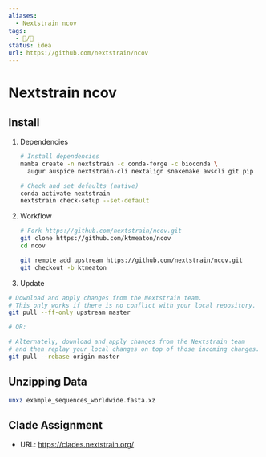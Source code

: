 ```yaml
---
aliases:
  - Nextstrain ncov
tags:
  - 📝/🌱
status: idea
url: https://github.com/nextstrain/ncov
---
```


# Nextstrain ncov

## Install

1. Dependencies
	```bash
	# Install dependencies
	mamba create -n nextstrain -c conda-forge -c bioconda \
	  augur auspice nextstrain-cli nextalign snakemake awscli git pip

	# Check and set defaults (native)
	conda activate nextstrain
	nextstrain check-setup --set-default
	```

1. Workflow
	```bash
	# Fork https://github.com/nextstrain/ncov.git
	git clone https://github.com/ktmeaton/ncov
	cd ncov
	
	git remote add upstream https://github.com/nextstrain/ncov.git
	git checkout -b ktmeaton
	```

1. Update
```bash
# Download and apply changes from the Nextstrain team.
# This only works if there is no conflict with your local repository.
git pull --ff-only upstream master

# OR:

# Alternately, download and apply changes from the Nextstrain team
# and then replay your local changes on top of those incoming changes.
git pull --rebase origin master
```

## Unzipping Data

```bash
unxz example_sequences_worldwide.fasta.xz
```

## Clade Assignment

- URL: https://clades.nextstrain.org/